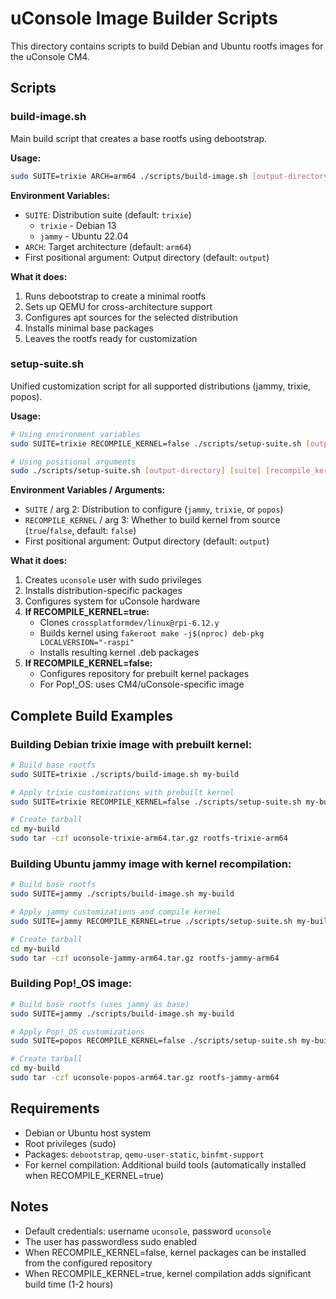 # uConsole Image Builder Scripts

This directory contains scripts to build Debian and Ubuntu rootfs images for the uConsole CM4.

## Scripts

### build-image.sh

Main build script that creates a base rootfs using debootstrap.

**Usage:**
```bash
sudo SUITE=trixie ARCH=arm64 ./scripts/build-image.sh [output-directory]
```

**Environment Variables:**
- `SUITE`: Distribution suite (default: `trixie`)
  - `trixie` - Debian 13
  - `jammy` - Ubuntu 22.04
- `ARCH`: Target architecture (default: `arm64`)
- First positional argument: Output directory (default: `output`)

**What it does:**
1. Runs debootstrap to create a minimal rootfs
2. Sets up QEMU for cross-architecture support
3. Configures apt sources for the selected distribution
4. Installs minimal base packages
5. Leaves the rootfs ready for customization

### setup-suite.sh

Unified customization script for all supported distributions (jammy, trixie, popos).

**Usage:**
```bash
# Using environment variables
sudo SUITE=trixie RECOMPILE_KERNEL=false ./scripts/setup-suite.sh [output-directory]

# Using positional arguments
sudo ./scripts/setup-suite.sh [output-directory] [suite] [recompile_kernel]
```

**Environment Variables / Arguments:**
- `SUITE` / arg 2: Distribution to configure (`jammy`, `trixie`, or `popos`)
- `RECOMPILE_KERNEL` / arg 3: Whether to build kernel from source (`true`/`false`, default: `false`)
- First positional argument: Output directory (default: `output`)

**What it does:**
1. Creates `uconsole` user with sudo privileges
2. Installs distribution-specific packages
3. Configures system for uConsole hardware
4. **If RECOMPILE_KERNEL=true:**
   - Clones `crossplatformdev/linux@rpi-6.12.y`
   - Builds kernel using `fakeroot make -j$(nproc) deb-pkg LOCALVERSION="-raspi"`
   - Installs resulting kernel .deb packages
5. **If RECOMPILE_KERNEL=false:**
   - Configures repository for prebuilt kernel packages
   - For Pop!_OS: uses CM4/uConsole-specific image

## Complete Build Examples

### Building Debian trixie image with prebuilt kernel:
```bash
# Build base rootfs
sudo SUITE=trixie ./scripts/build-image.sh my-build

# Apply trixie customizations with prebuilt kernel
sudo SUITE=trixie RECOMPILE_KERNEL=false ./scripts/setup-suite.sh my-build

# Create tarball
cd my-build
sudo tar -czf uconsole-trixie-arm64.tar.gz rootfs-trixie-arm64
```

### Building Ubuntu jammy image with kernel recompilation:
```bash
# Build base rootfs
sudo SUITE=jammy ./scripts/build-image.sh my-build

# Apply jammy customizations and compile kernel
sudo SUITE=jammy RECOMPILE_KERNEL=true ./scripts/setup-suite.sh my-build

# Create tarball
cd my-build
sudo tar -czf uconsole-jammy-arm64.tar.gz rootfs-jammy-arm64
```

### Building Pop!_OS image:
```bash
# Build base rootfs (uses jammy as base)
sudo SUITE=jammy ./scripts/build-image.sh my-build

# Apply Pop!_OS customizations
sudo SUITE=popos RECOMPILE_KERNEL=false ./scripts/setup-suite.sh my-build

# Create tarball
cd my-build
sudo tar -czf uconsole-popos-arm64.tar.gz rootfs-jammy-arm64
```

## Requirements

- Debian or Ubuntu host system
- Root privileges (sudo)
- Packages: `debootstrap`, `qemu-user-static`, `binfmt-support`
- For kernel compilation: Additional build tools (automatically installed when RECOMPILE_KERNEL=true)

## Notes

- Default credentials: username `uconsole`, password `uconsole`
- The user has passwordless sudo enabled
- When RECOMPILE_KERNEL=false, kernel packages can be installed from the configured repository
- When RECOMPILE_KERNEL=true, kernel compilation adds significant build time (1-2 hours)
